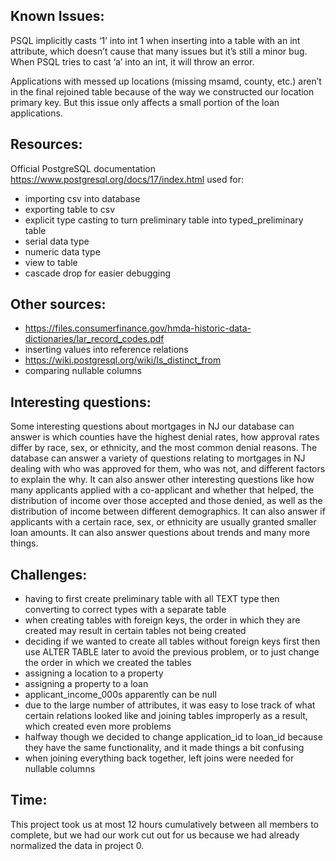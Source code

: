 ## Known Issues:
PSQL implicitly casts ‘1’ into int 1 when inserting into a table with an int attribute,
which doesn’t cause that many issues but it’s still a minor bug. When PSQL tries to cast
‘a’ into an int, it will throw an error.

Applications with messed up locations (missing msamd, county, etc.) aren’t in the final
rejoined table because of the way we constructed our location primary key. But this issue
only affects a small portion of the loan applications.

## Resources:
Official PostgreSQL documentation https://www.postgresql.org/docs/17/index.html used for:
 - importing csv into database
 - exporting table to csv
 - explicit type casting to turn preliminary table into typed_preliminary table
 - serial data type
 - numeric data type
 - view to table
 - cascade drop for easier debugging
## Other sources:
 - https://files.consumerfinance.gov/hmda-historic-data-dictionaries/lar_record_codes.pdf
 - inserting values into reference relations
 - https://wiki.postgresql.org/wiki/Is_distinct_from
 - comparing nullable columns

## Interesting questions:
Some interesting questions about mortgages in NJ our database can answer is which counties
have the highest denial rates, how approval rates differ by race, sex, or ethnicity, and the most
common denial reasons. The database can answer a variety of questions relating to mortgages
in NJ dealing with who was approved for them, who was not, and different factors to explain the why.
It can also answer other interesting questions like how many applicants applied with a co-applicant
and whether that helped, the distribution of income over those accepted and those denied, as well
as the distribution of income between different demographics. It can also answer if applicants with
a certain race, sex, or ethnicity are usually granted smaller loan amounts. It can also answer questions
about trends and many more things. 

## Challenges:
 - having to first create preliminary table with all TEXT type then converting to correct types with a separate table
 - when creating tables with foreign keys, the order in which they are created may result in certain tables not being created
 - deciding if we wanted to create all tables without foreign keys first then use ALTER TABLE later to avoid the previous problem, or to just change the order in which we created the tables
 - assigning a location to a property
 - assigning a property to a loan
 - applicant_income_000s apparently can be null
 - due to the large number of attributes, it was easy to lose track of what certain relations looked like and joining tables improperly as a result, which created even more problems
 - halfway though we decided to change application_id to loan_id because they have the same functionality, and it made things a bit confusing
 - when joining everything back together, left joins were needed for nullable columns
    
  ## Time:
  This project took us at most 12 hours cumulatively between all members to complete, but we had our work cut out for us because we had already normalized the data in project 0.
